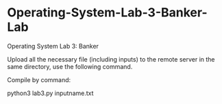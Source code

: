 # Operating-System-Lab-3-Banker-Lab
Operating System Lab 3: Banker

Upload all the necessary file (including inputs) to the remote server in the same directory, use the following command.

Compile by command:

python3 lab3.py inputname.txt
